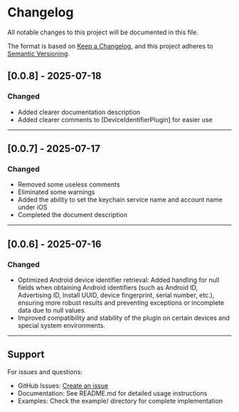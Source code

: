 # Changelog

All notable changes to this project will be documented in this file.

The format is based on [Keep a Changelog](https://keepachangelog.com/en/1.0.0/),
and this project adheres to [Semantic Versioning](https://semver.org/spec/v2.0.0.html).

## [0.0.8] - 2025-07-18

### Changed

- Added clearer documentation description
- Added clearer comments to [DeviceIdentifierPlugin] for easier use

---

## [0.0.7] - 2025-07-17

### Changed

- Removed some useless comments
- Eliminated some warnings
- Added the ability to set the keychain service name and account name under iOS
- Completed the document description

---

## [0.0.6] - 2025-07-16

### Changed

- Optimized Android device identifier retrieval: Added handling for null fields when obtaining Android identifiers (such as Android ID, Advertising ID, Install UUID, device fingerprint, serial number, etc.), ensuring more robust results and preventing exceptions or incomplete data due to null values.
- Improved compatibility and stability of the plugin on certain devices and special system environments.

---

## Support

For issues and questions:
- GitHub Issues: [Create an issue](https://github.com/hicyh/device_identifier_plugin/issues)
- Documentation: See README.md for detailed usage instructions
- Examples: Check the example/ directory for complete implementation
